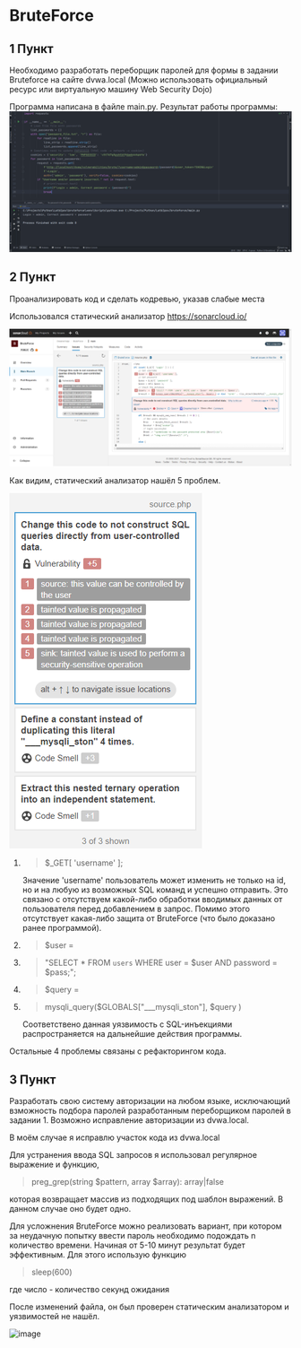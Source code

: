 # BruteForce

## 1 Пункт

Необходимо разработать переборщик паролей для формы в задании Bruteforce на сайте dvwa.local (Можно использовать официальный ресурс или виртуальную машину Web Security Dojo)

Программа написана в файле main.py.
Результат работы программы:
![image](correct_password.png)

## 2 Пункт
Проанализировать код и сделать кодревью, указав слабые места

Использовался статический анализатор https://sonarcloud.io/

![image](code_screenshot.png)

Как видим, статический анализатор нашёл 5 проблем.

![image](finded_issues.png)

1. > $_GET[ 'username' ];
   
   Значение 'username' пользователь может изменить не только на id, но и на любую из возможных SQL команд и успешно отправить. Это связано с отсутствуем какой-либо обработки вводимых данных от пользователя перед добавлением в запрос.
   Помимо этого отсутствует какая-либо защита от BruteForce (что было доказано ранее программой).

3. > $user =  
4. > "SELECT * FROM `users` WHERE user = $user AND password = $pass;";
5. > $query  =  
6. > mysqli_query($GLOBALS["___mysqli_ston"],  $query )
   
   Соответствено данная уязвимость с SQL-инъекциями распространяется на дальнейшие действия программы.

Остальные 4 проблемы связаны с рефакторингом кода.


## 3 Пункт

Разработать свою систему авторизации на любом языке, исключающий взможность подбора паролей разработанным переборщиком паролей в задании 1. Возможно исправление авторизации из dvwa.local.

В моём случае я исправлю участок кода из dvwa.local

Для устранения ввода SQL запросов я использовал регулярное выражение и функцию,
>  preg_grep(string $pattern, array $array): array|false

 которая возвращает массив из подходящих под шаблон выражений. В данном случае оно будет одно.

Для усложнения BruteForce можно реализовать вариант, при котором за неудачную попытку ввести пароль необходимо подождать n количество времени. Начиная от 5-10 минут результат будет эффективным. Для этого использую функцию 
> sleep(600)

где число - количество секунд ожидания

После изменений файла, он был проверен статическим анализатором и уязвимостей не нашёл. 

![image](fixed_code.png)